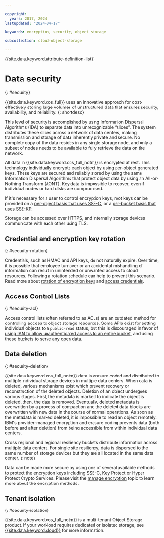 ```yaml
---

copyright:
  years: 2017, 2024
lastupdated: "2024-04-17"

keywords: encryption, security, object storage

subcollection: cloud-object-storage

---
```


{{site.data.keyword.attribute-definition-list}}

# Data security
{: #security}

{{site.data.keyword.cos_full}} uses an innovative approach for cost-effectively storing large volumes of unstructured data that ensures security, availability, and reliability.
{: shortdesc}

This level of security is accomplished by using Information Dispersal Algorithms (IDA) to separate data into unrecognizable “slices”. The system distributes these slices across a network of data centers, making transmission and storage of data inherently private and secure. No complete copy of the data resides in any single storage node, and only a subset of nodes needs to be available to fully retrieve the data on the network.

All data in {{site.data.keyword.cos_full_notm}} is encrypted at rest. This technology individually encrypts each object by using per-object generated keys. These keys are secured and reliably stored by using the same Information Dispersal Algorithms that protect object data by using an All-or-Nothing Transform (AONT). Key data is impossible to recover, even if individual nodes or hard disks are compromised.

If it's necessary for a user to control encryption keys, root keys can be provided on a [per-object basis that uses SSE-C](/docs/cloud-object-storage?topic=cloud-object-storage-sse-c), or a [per-bucket basis that uses SSE-KP](/docs/cloud-object-storage?topic=cloud-object-storage-kp).

Storage can be accessed over HTTPS, and internally storage devices communicate with each other using TLS.

## Credential and encryption key rotation
{: #security-rotation}

Credentials, such as HMAC and API keys, do not naturally expire.  Over time, it is possible that employee turnover or an accidental mishandling of information can result in unintended or unwanted access to cloud resources.  Following a rotation schedule can help to prevent this scenario.  Read more about [rotation of encryption keys](/docs/cloud-object-storage?topic=cloud-object-storage-kp#kp-lifecycle) and [access credentials](/docs/secrets-manager?topic=secrets-manager-manual-rotation&interface=ui).

## Access Control Lists
{: #security-acl}

Access control lists (often referred to as ACLs) are an outdated method for controlling access to object storage resources.  Some APIs exist for setting individual objects to a `public-read` status, but this is discouraged in favor of [using IAM to allow unauthenticated access to an entire bucket](/docs/cloud-object-storage?topic=cloud-object-storage-iam-public-access), and using these buckets to serve any open data.

## Data deletion
{: #security-deletion}

{{site.data.keyword.cos_full_notm}} data is erasure coded and distributed to multiple individual storage devices in multiple data centers. When data is deleted, various mechanisms exist which prevent recovery or reconstruction of the deleted objects. Deletion of an object undergoes various stages. First, the metadata is marked to indicate the object is deleted, then, the data is removed. Eventually, deleted metadata is overwritten by a process of compaction and the deleted data blocks are overwritten with new data in the course of normal operations. As soon as the metadata is marked deleted, it is impossible to read an object remotely. IBM's provider-managed encryption and erasure coding prevents data (both before and after deletion) from being accessible from within individual data centers.

Cross regional and regional resiliency buckets distribute information across multiple data centers.  For single site resiliency, data is dispersed to the same number of storage devices but they are all located in the same data center.
{: note}

Data can be made more secure by using one of several available methods to protect the encryption keys including SSE-C, Key Protect or Hyper Protect Crypto Services. Please visit the [manage encryption](/docs/cloud-object-storage/basics?topic=cloud-object-storage-encryption) topic to learn more about the encryption methods.

## Tenant isolation
{: #security-isolation}

{{site.data.keyword.cos_full_notm}} is a multi-tenant Object Storage product. If your workload requires dedicated or isolated storage, see [{{site.data.keyword.cloud}}](https://www.ibm.com/cloud/object-storage) for more information.
